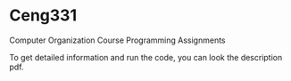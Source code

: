 # Ceng331
Computer Organization Course Programming Assignments

To get detailed information and run the code, you can look the description pdf.

